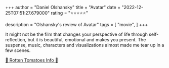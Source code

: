 +++
author = "Daniel Olshansky"
title = "Avatar"
date = "2022-12-25T07:51:27.679000"
rating = "⭐⭐⭐⭐⭐"

description = "Olshansky's review of Avatar"
tags = [
    "movie",
]
+++


It might not be the film that changes your perspective of life through self-reflection, but it is beautiful, emotional and makes you present. The suspense, music, characters and visualizations almost made me tear up in a few scenes.

[🍅 Rotten Tomatoes Info 🍅](https://www.rottentomatoes.com//m/avatar)